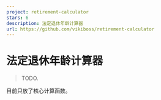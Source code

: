 ```yaml
---
project: retirement-calculator
stars: 6
description: 法定退休年龄计算器
url: https://github.com/vikiboss/retirement-calculator
---
```


法定退休年龄计算器
=========

> TODO.

目前只放了核心计算函数。
